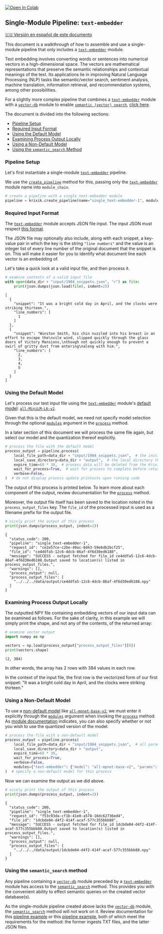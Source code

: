 <a href="https://colab.research.google.com/github/krixik-ai/krixik-docs/blob/main/docs/examples/single_module_pipelines/single_text-embedder.ipynb" target="_parent"><img src="https://colab.research.google.com/assets/colab-badge.svg" alt="Open In Colab"/></a>

## Single-Module Pipeline: `text-embedder`
[🇨🇴 Versión en español de este documento](https://krixik-docs.readthedocs.io/es-main/ejemplos/ejemplos_pipelines_modulo_unico/unico_text-embedder_encaje_lexico/)

This document is a walkthrough of how to assemble and use a single-module pipeline that only includes a [`text-embedder`](../../modules/ai_modules/text-embedder_module.md) module. 

Text embedding involves converting words or sentences into numerical vectors in a high-dimensional space. The vectors are mathematical representations that preserve the semantic relationships and contextual meanings of the text. Its applications lie in improving Natural Language Processing (NLP) tasks like semantic/vector search, sentiment analysis, machine translation, information retrieval, and recommendation systems, among other possibilities.

For a slightly more complex pipeline that combines a [`text-embedder`](../../modules/ai_modules/text-embedder_module.md) module with a [`vector-db`](../../modules/database_modules/vector-db_module.md) module to enable [`semantic (vector) search`](../../system/search_methods/semantic_search_method.md), [click here](../search_pipeline_examples/multi_basic_semantic_search.md).

The document is divided into the following sections:

- [Pipeline Setup](#pipeline-setup)
- [Required Input Format](#required-input-format)
- [Using the Default Model](#using-the-default-model)
- [Examining Process Output Locally](#examining-process-output-locally)
- [Using a Non-Default Model](#using-a-non-default-model)
- [Using the `semantic_search` Method](#using-the-semantic_search-method)

### Pipeline Setup

Let's first instantiate a single-module [`text-embedder`](../../modules/ai_modules/text-embedder_module.md) pipeline.

We use the [`create_pipeline`](../../system/pipeline_creation/create_pipeline.md) method for this, passing only the [`text-embedder`](../../modules/ai_modules/text-embedder_module.md) module name into `module_chain`.


```python
# create a pipeline with a single text-embedder module
pipeline = krixik.create_pipeline(name="single_text-embedder-1", module_chain=["text-embedder"])
```

### Required Input Format

The [`text-embedder`](../../modules/ai_modules/text-embedder_module.md) module accepts JSON file input. The input JSON must respect [this format](../../system/parameters_processing_files_through_pipelines/JSON_input_format.md).

The JSON file may optionally also include, along with each snippet, a key-value pair in which the key is the string `"line numbers"` and the value is an integer list of every line number of the original document that the snippet is on. This will make it easier for you to identify what document line each vector is an embedding of.

Let's take a quick look at a valid input file, and then process it.


```python
# examine contents of a valid input file
with open(data_dir + "input/1984_snippets.json", "r") as file:
    print(json.dumps(json.load(file), indent=2))
```

    [
      {
        "snippet": "It was a bright cold day in April, and the clocks were striking thirteen.",
        "line_numbers": [
          1
        ]
      },
      {
        "snippet": "Winston Smith, his chin nuzzled into his breast in an effort to escape the\nvile wind, slipped quickly through the glass doors of Victory Mansions,\nthough not quickly enough to prevent a swirl of gritty dust from entering\nalong with him.",
        "line_numbers": [
          2,
          3,
          4,
          5
        ]
      }
    ]


### Using the Default Model

Let's process our test input file using the [`text-embedder`](../../modules/ai_modules/text-embedder_module.md) module's [default model](../../modules/ai_modules/text-embedder_module.md#available-models-in-the-text-embedder-module): [`all-MiniLM-L6-v2`](https://huggingface.co/sentence-transformers/all-MiniLM-L6-v2).

Given that this is the default model, we need not specify model selection through the optional [`modules`](../../system/parameters_processing_files_through_pipelines/process_method.md#selecting-models-via-the-modules-argument) argument in the [`process`](../../system/parameters_processing_files_through_pipelines/process_method.md) method.

In a later section of this document we will process the same file again, but select our model and the quantization thereof explicitly.


```python
# process the file with the default model
process_output = pipeline.process(
    local_file_path=data_dir + "input/1984_snippets.json",  # the initial local filepath where the input file is stored
    local_save_directory=data_dir + "output",  # the local directory that the output file will be saved to
    expire_time=60 * 30,  # process data will be deleted from the Krixik system in 30 minutes
    wait_for_process=True,  # wait for process to complete before returning IDE control to user
    verbose=False,
)  # do not display process update printouts upon running code
```

The output of this process is printed below. To learn more about each component of the output, review documentation for the [`process`](../../system/parameters_processing_files_through_pipelines/process_method.md) method.

Moreover, the output file itself has been saved to the location noted in the `process_output_files` key.  The `file_id` of the processed input is used as a filename prefix for the output file.


```python
# nicely print the output of this process
print(json.dumps(process_output, indent=2))
```

    {
      "status_code": 200,
      "pipeline": "single_text-embedder-1",
      "request_id": "ce2e57ce-c2be-49ac-8d43-59e6db2bcf25",
      "file_id": "ce4ddfa5-12c6-4dcb-86af-4f6d30ed6188",
      "message": "SUCCESS - output fetched for file_id ce4ddfa5-12c6-4dcb-86af-4f6d30ed6188.Output saved to location(s) listed in process_output_files.",
      "warnings": [],
      "process_output": null,
      "process_output_files": [
        "../../../data/output/ce4ddfa5-12c6-4dcb-86af-4f6d30ed6188.npy"
      ]
    }


### Examining Process Output Locally

The outputted NPY file containing embedding vectors of our input data can be examined as follows. For the sake of clarity, in this example we will simply print the shape, and not any of the contents, of the returned array:


```python
# examine vector output
import numpy as np

vectors = np.load(process_output["process_output_files"][0])
print(vectors.shape)
```

    (2, 384)


In other words, the array has 2 rows with 384 values in each row. 

In the context of the input file, the first row is the vectorized form of our first snippet: "It was a bright cold day in April, and the clocks were striking thirteen."

### Using a Non-Default Model

To use a [non-default model](../../modules/ai_modules/text-embedder_module.md#available-models-in-the-text-embedder-module) like [`all-mpnet-base-v2`](https://huggingface.co/sentence-transformers/all-mpnet-base-v2), we must enter it explicitly through the [`modules`](../../system/parameters_processing_files_through_pipelines/process_method.md#selecting-models-via-the-modules-argument) argument when invoking the [`process`](../../system/parameters_processing_files_through_pipelines/process_method.md) method. As [module documentation](../../modules/ai_modules/text-embedder_module.md) indicates, you can also specify whether or not you wish to use the quantized version of the model.


```python
# process the file with a non-default model
process_output = pipeline.process(
    local_file_path=data_dir + "input/1984_snippets.json",  # all parameters save 'modules' as above
    local_save_directory=data_dir + "output",
    expire_time=60 * 30,
    wait_for_process=True,
    verbose=False,
    modules={"text-embedder": {"model": "all-mpnet-base-v2", "params": {"quantize": False}}},
)  # specify a non-default model for this process
```

Now we can examine the output as we did above.


```python
# nicely print the output of this process
print(json.dumps(process_output, indent=2))
```

    {
      "status_code": 200,
      "pipeline": "single_text-embedder-1",
      "request_id": "f53c93da-cf1b-41e0-a578-16dc62736ed4",
      "file_id": "1dcbde04-d4f2-414f-acaf-577c355bbb88",
      "message": "SUCCESS - output fetched for file_id 1dcbde04-d4f2-414f-acaf-577c355bbb88.Output saved to location(s) listed in process_output_files.",
      "warnings": [],
      "process_output": null,
      "process_output_files": [
        "../../../data/output/1dcbde04-d4f2-414f-acaf-577c355bbb88.npy"
      ]
    }


### Using the `semantic_search` method

Any pipeline containing a [`vector-db`](../../modules/database_modules/vector-db_module.md) module preceded by a [`text-embedder`](../../modules/ai_modules/text-embedder_module.md) module has access to the [`semantic_search`](../../system/search_methods/semantic_search_method.md) method. This provides you with the convenient ability to effect semantic queries on the created vector database(s).

As the single-module pipeline created above lacks the [`vector-db`](../../modules/database_modules/vector-db_module.md) module, the [`semantic_search`](../../system/search_methods/semantic_search_method.md) method will not work on it. Review documentation for this [pipeline example](../../examples/search_pipeline_examples/multi_basic_semantic_search.md) or this [pipeline example](../../examples/search_pipeline_examples/multi_snippet_semantic_search.md), both of which meet the requirements for the method: the former ingests TXT files, and the latter JSON files.
